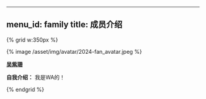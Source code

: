 
---
menu_id: family
title: 成员介绍
---

{% grid w:350px %}
<!-- cell -->
{% image /asset/img/avatar/2024-fan_avatar.jpeg %}
<!-- cell -->

**[吴紫珊]()**

**自我介绍：** 我是WA的！

{% endgrid %}
